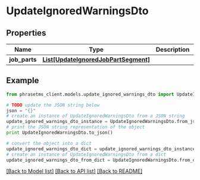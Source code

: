 # UpdateIgnoredWarningsDto

## Properties

| Name          | Type                                                                    | Description | Notes |
| ------------- | ----------------------------------------------------------------------- | ----------- | ----- |
| **job_parts** | [**List[UpdateIgnoredJobPartSegment]**](UpdateIgnoredJobPartSegment.md) |             |

## Example

```python
from phrasetms_client.models.update_ignored_warnings_dto import UpdateIgnoredWarningsDto

# TODO update the JSON string below
json = "{}"
# create an instance of UpdateIgnoredWarningsDto from a JSON string
update_ignored_warnings_dto_instance = UpdateIgnoredWarningsDto.from_json(json)
# print the JSON string representation of the object
print UpdateIgnoredWarningsDto.to_json()

# convert the object into a dict
update_ignored_warnings_dto_dict = update_ignored_warnings_dto_instance.to_dict()
# create an instance of UpdateIgnoredWarningsDto from a dict
update_ignored_warnings_dto_from_dict = UpdateIgnoredWarningsDto.from_dict(update_ignored_warnings_dto_dict)
```

[[Back to Model list]](../README.md#documentation-for-models) [[Back to API list]](../README.md#documentation-for-api-endpoints) [[Back to README]](../README.md)
